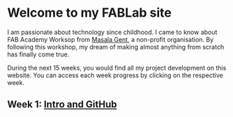 # Welcome to my FABLab site

I am passionate about technology since childhood. I came to know about FAB Academy Worksop from [Masala Gent](http://masalagent.be), a non-profit organisation. By following this workshop, my dream of making almost anything from scratch has finally come true.

During the next 15 weeks, you would find all my project development on this website. You can access each week progress by clicking on the respective week.

## Week 1: [Intro and GitHub](./session1)
